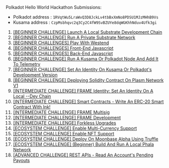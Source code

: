 Polkadot Hello World Hackathon Submissions:
* Polkadot address : `1RVqtWu5LraWvQ3D8JckLv4tbBxXmNo8PDSU1MJzMHhB9Vs`
* Kusama address   : `CzpMsbhqvc2q3Cy2C4fW9SvBZUYe8dqWGKhhNduv4Ufk3gi`

1. [[BEGINNER CHALLENGE] Launch A Local Substrate Development Chain](https://github.com/s5k0651/hello-world-by-polkadot/tree/master/local-substrate-development-chain)
2. [[BEGINNER CHALLENGE] Run A Private Substrate Network](https://github.com/s5k0651/hello-world-by-polkadot/tree/master/private-substrate-network)
3. [[BEGINNER CHALLENGES] Play With Westend](https://westend.subscan.io/extrinsic/2972906-2)
4. [[BEGINNER CHALLENGES] Front-End Javascript](https://github.com/s5k0651/dotNetworkBlockInfo)
5. [[BEGINNER CHALLENGES] Back-End Javascript](https://github.com/s5k0651/hello-world-by-polkadot/tree/master/dotNetworkBlockInfo_backendJS)
6. [[BEGINNER CHALLENGE] Run A Kusama Or Polkadot Node And Add It To Telemetry](https://github.com/s5k0651/hello-world-by-polkadot/tree/master/dotNode-telemetry)
7. [[BEGINNER CHALLENGE] Set An Identity On Kusama Or Polkadot's Development Version]()
8. [[BEGINNER CHALLENGE] Deploying Solidity Contract On Plasm Network V1](https://github.com/s5k0651/hello-world-by-polkadot/tree/master/deploy-sol-contract-plasm-network-v1)
9. [[INTERMEDIATE CHALLENGE] FRAME Identity: Set An Identity On A Local --Dev Chain](https://github.com/s5k0651/hello-world-by-polkadot/tree/master/set-an-identity-on-local-dev-chain)
10. [[INTERMEDIATE CHALLENGE] Smart Contracts - Write An ERC-20 Smart Contract With Ink!](https://github.com/s5k0651/hello-world-by-polkadot/tree/master/ERC20-smart-contract-with-ink)
11. [[INTERMEDIATE CHALLENGE] FRAME Multisig](https://github.com/s5k0651/hello-world-by-polkadot/tree/master/FRAME-Multisig)
12. [[INTERMEDIATE CHALLENGE] FRAME Development](https://github.com/s5k0651/hello-world-by-polkadot/tree/master/FRAME-Development)
13. [[INTERMEDIATE CHALLENGE] Forkless Upgrades](https://github.com/s5k0651/hello-world-by-polkadot/tree/master/forkless-upgrades)
14. [[ECOSYSTEM CHALLENGE] Enable Multi-Currency Support](https://github.com/s5k0651/hello-world-by-polkadot/tree/master/enable-multi-currency-support)
15. [[ECOSYSTEM CHALLENGE] Enable NFT Support](https://github.com/s5k0651/hello-world-by-polkadot/tree/master/enable-NFT-support)
16. [[ECOSYSTEM CHALLENGE] Deploy On Moonbase Alpha Using Truffle](https://github.com/s5k0651/hello-world-by-polkadot/tree/master/deploy-on-moonbase-alpha-using-truffle)
17. [[ECOSYSTEM CHALLENGE] (Beginner) Build And Run A Local Phala Network](https://github.com/s5k0651/hello-world-by-polkadot/tree/master/local-phala-network)
18. [[ADVANCED CHALLENGE] REST APIs - Read An Account's Pending Payouts](https://github.com/s5k0651/hello-world-by-polkadot/tree/master/read-acc-pending-payouts)
